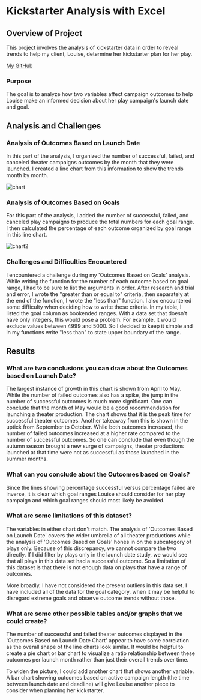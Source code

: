# Kickstarter Analysis with Excel

## Overview of Project
This project involves the analysis of kickstarter data in order to reveal trends to help my client, Louise, determine her kickstarter plan for her play.

[My GitHub](https://github.com/jazminyuen/kickstarter_analysis_with_excel.git)

### Purpose
The goal is to analyze how two variables affect campaign outcomes to help Louise make an informed decision about her play campaign's launch date and goal. 

## Analysis and Challenges

### Analysis of Outcomes Based on Launch Date

In this part of the analysis, I organized the number of successful, failed, and canceled theater campaigns outcomes by the month that they were launched. I created a line chart from this information to show the trends month by month.

![chart](/Users/jaz/Desktop/module_1_kickstarter/resources/Theater_Outcomes_vs_Launch.png)


### Analysis of Outcomes Based on Goals

For this part of the analysis, I added the number of successful, failed, and canceled play campaigns to produce the total numbers for each goal range. I then calculated the percentage of each outcome organized by goal range in this line chart.

![chart2](/Users/jaz/Desktop/module_1_kickstarter/resources/Outcomes_vs_Goals.png)


### Challenges and Difficulties Encountered

I encountered a challenge during my 'Outcomes Based on Goals' analysis. While writing the function for the number of each outcome based on goal range, I had to be sure to list the arguments in order. After research and trial and error, I wrote the "greater than or equal to" criteria, then separately at the end of the function, I wrote the "less than" function. I also encountered some difficulty when deciding how to write these criteria. In my table, I listed the goal column as bookended ranges. With a data set that doesn't have only integers, this would pose a problem. For example, it would exclude values between 4999 and 5000. So I decided to keep it simple and in my functions write "less than" to state upper boundary of the range.

## Results

###  What are two conclusions you can draw about the Outcomes based on Launch Date?

 The largest instance of growth in this chart is shown from April to May. While the number of failed outcomes also has a spike, the jump in the number of successful outcomes is much more significant. One can conclude that the month of May would be a good recommendation for launching a theater production. The chart shows that it is the peak time for successful theater outcomes. Another takeaway from this is shown in the uptick from September to October. While both outcomes increased, the number of failed outcomes increased at a higher rate compared to the number of successful outcomes. So one can conclude that even though the autumn season brought a new surge of campaigns, theater productions launched at that time were not as successful as those launched in the summer months.

### What can you conclude about the Outcomes based on Goals?

Since the lines showing percentage successful versus percentage failed are inverse, it is clear which goal ranges Louise should consider for her play campaign and which goal ranges should most likely be avoided.

### What are some limitations of this dataset?

The variables in either chart don't match. The analysis of 'Outcomes Based on Launch Date' covers the wider umbrella of all theater productions while the analysis of 'Outcomes Based on Goals' hones in on the subcategory of plays only. Because of this discrepancy, we cannot compare the two directly. If I did filter by plays only in the launch date study, we would see that all plays in this data set had a successful outcome. So a limitation of this dataset is that there is not enough data on plays that have a range of outcomes. 

 More broadly, I have not considered the present outliers in this data set. I have included all of the data for the goal category, when it may be helpful to disregard extreme goals and observe outcome trends without those.

### What are some other possible tables and/or graphs that we could create?

The number of successful and failed theater outcomes displayed in the 'Outcomes Based on Launch Date Chart' appear to have some correlation as the overall shape of the line charts look similar. It would be helpful to create a pie chart or bar chart to visualize a ratio relationship between these outcomes per launch month rather than just their overall trends over time.

To widen the picture, I could add another chart that shows another variable. A bar chart showing outcomes based on active campaign length (the time between launch date and deadline) will give Louise another piece to consider when planning her kickstarter.
